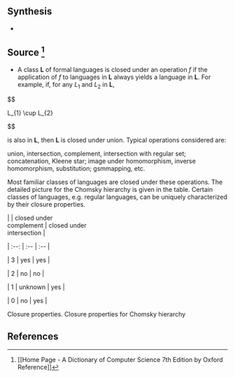 ## Synthesis
- 
## Source [^1]
- A class $\boldsymbol{L}$ of formal languages is closed under an operation $f$ if the application of $f$ to languages in $\boldsymbol{L}$ always yields a language in $\boldsymbol{L}$. For example, if, for any $L_{1}$ and $L_{2}$ in $\boldsymbol{L}$,

  

$$

L_{1} \cup L_{2}

$$

  

is also in $\boldsymbol{L}$, then $\boldsymbol{L}$ is closed under union. Typical operations considered are:

union, intersection, complement, intersection with regular set; concatenation, Kleene star; image under homomorphism, inverse homomorphism, substitution; gsmmapping, etc.

  

Most familiar classes of languages are closed under these operations. The detailed picture for the Chomsky hierarchy is given in the table. Certain classes of languages, e.g. regular languages, can be uniquely characterized by their closure properties.

  

| | closed under <br> complement | closed under <br> intersection |

| :--: | :-- | :-- |

| 3 | yes | yes |

| 2 | no | no |

| 1 | unknown | yes |

| 0 | no | yes |

  

Closure properties. Closure properties for Chomsky hierarchy
## References

[^1]: [[Home Page - A Dictionary of Computer Science 7th Edition by Oxford Reference]]